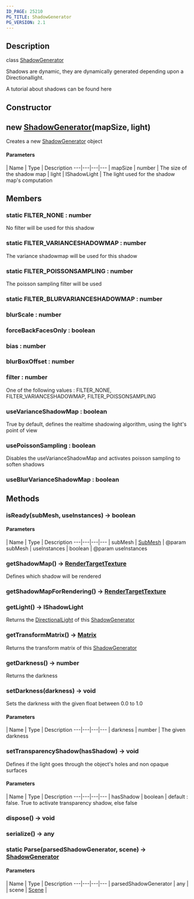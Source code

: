 ```yaml
---
ID_PAGE: 25210
PG_TITLE: ShadowGenerator
PG_VERSION: 2.1
---
```

## Description

class [ShadowGenerator](/classes/2.3/ShadowGenerator)

Shadows are dynamic, they are dynamically generated depending upon a Directionallight.

A tutorial about shadows can be found here

## Constructor

## new [ShadowGenerator](/classes/2.3/ShadowGenerator)(mapSize, light)

Creates a new [ShadowGenerator](/classes/2.3/ShadowGenerator) object

#### Parameters
 | Name | Type | Description
---|---|---|---
 | mapSize | number |   The size of the shadow map
 | light | IShadowLight |   The light used for the shadow map's computation
## Members

### static FILTER_NONE : number

No filter will be used for this shadow

### static FILTER_VARIANCESHADOWMAP : number

The variance shadowmap will be used for this shadow

### static FILTER_POISSONSAMPLING : number

The poisson sampling filter will be used

### static FILTER_BLURVARIANCESHADOWMAP : number



### blurScale : number



### forceBackFacesOnly : boolean



### bias : number



### blurBoxOffset : number



### filter : number

One of the following values : FILTER_NONE, FILTER_VARIANCESHADOWMAP, FILTER_POISSONSAMPLING

### useVarianceShadowMap : boolean

True by default, defines the realtime shadowing algorithm, using the light's point of view

### usePoissonSampling : boolean

Disables the useVarianceShadowMap and activates poisson sampling to soften shadows

### useBlurVarianceShadowMap : boolean



## Methods

### isReady(subMesh, useInstances) &rarr; boolean



#### Parameters
 | Name | Type | Description
---|---|---|---
 | subMesh | [SubMesh](/classes/2.3/SubMesh) |   @param subMesh
 | useInstances | boolean |   @param useInstances
### getShadowMap() &rarr; [RenderTargetTexture](/classes/2.3/RenderTargetTexture)

Defines which shadow will be rendered
### getShadowMapForRendering() &rarr; [RenderTargetTexture](/classes/2.3/RenderTargetTexture)


### getLight() &rarr; IShadowLight

Returns the [DirectionalLight](/classes/2.3/DirectionalLight) of this [ShadowGenerator](/classes/2.3/ShadowGenerator)
### getTransformMatrix() &rarr; [Matrix](/classes/2.3/Matrix)

Returns the transform matrix of this [ShadowGenerator](/classes/2.3/ShadowGenerator)
### getDarkness() &rarr; number

Returns the darkness
### setDarkness(darkness) &rarr; void

Sets the darkness with the given float between 0.0 to 1.0

#### Parameters
 | Name | Type | Description
---|---|---|---
 | darkness | number |   The given darkness

### setTransparencyShadow(hasShadow) &rarr; void

Defines if the light goes through the object's holes and non opaque surfaces

#### Parameters
 | Name | Type | Description
---|---|---|---
 | hasShadow | boolean |   default : false. True to activate transparency shadow, else false

### dispose() &rarr; void


### serialize() &rarr; any


### static Parse(parsedShadowGenerator, scene) &rarr; [ShadowGenerator](/classes/2.3/ShadowGenerator)



#### Parameters
 | Name | Type | Description
---|---|---|---
 | parsedShadowGenerator | any | 
 | scene | [Scene](/classes/2.3/Scene) | 
